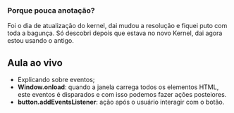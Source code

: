 ### Porque pouca anotação?

Foi o dia de atualização do kernel, dai mudou a resolução e fiquei puto com toda a bagunça. Só descobri depois que estava no novo Kernel, dai agora estou usando o antigo.

## Aula ao vivo

- Explicando sobre eventos;
- **Window.onload**: quando a janela carrega todos os elementos HTML, este eventos é disparados e com isso podemos fazer ações posteiores.
- **button.addEventsListener**: ação após o usuário interagir com o botão.

